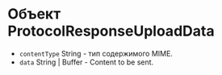 # Объект ProtocolResponseUploadData

* `contentType` String - тип содержимого MIME.
* `data` String | Buffer - Content to be sent.
